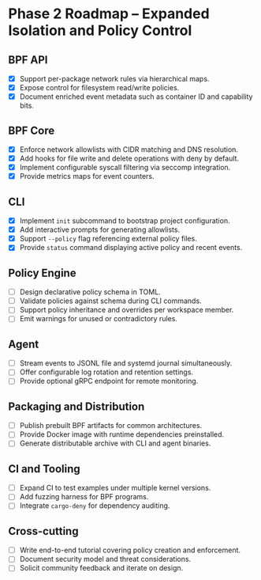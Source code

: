# Phase 2 Roadmap – Expanded Isolation and Policy Control

## BPF API
- [x] Support per-package network rules via hierarchical maps.
- [x] Expose control for filesystem read/write policies.
 - [x] Document enriched event metadata such as container ID and capability bits.

## BPF Core
- [x] Enforce network allowlists with CIDR matching and DNS resolution.
- [x] Add hooks for file write and delete operations with deny by default.
- [x] Implement configurable syscall filtering via seccomp integration.
- [x] Provide metrics maps for event counters.

## CLI
- [x] Implement `init` subcommand to bootstrap project configuration.
- [x] Add interactive prompts for generating allowlists.
- [x] Support `--policy` flag referencing external policy files.
- [x] Provide `status` command displaying active policy and recent events.

## Policy Engine
- [ ] Design declarative policy schema in TOML.
- [ ] Validate policies against schema during CLI commands.
- [ ] Support policy inheritance and overrides per workspace member.
- [ ] Emit warnings for unused or contradictory rules.

## Agent
- [ ] Stream events to JSONL file and systemd journal simultaneously.
- [ ] Offer configurable log rotation and retention settings.
- [ ] Provide optional gRPC endpoint for remote monitoring.

## Packaging and Distribution
- [ ] Publish prebuilt BPF artifacts for common architectures.
- [ ] Provide Docker image with runtime dependencies preinstalled.
- [ ] Generate distributable archive with CLI and agent binaries.

## CI and Tooling
- [ ] Expand CI to test examples under multiple kernel versions.
- [ ] Add fuzzing harness for BPF programs.
- [ ] Integrate `cargo-deny` for dependency auditing.

## Cross-cutting
- [ ] Write end-to-end tutorial covering policy creation and enforcement.
- [ ] Document security model and threat considerations.
- [ ] Solicit community feedback and iterate on design.
